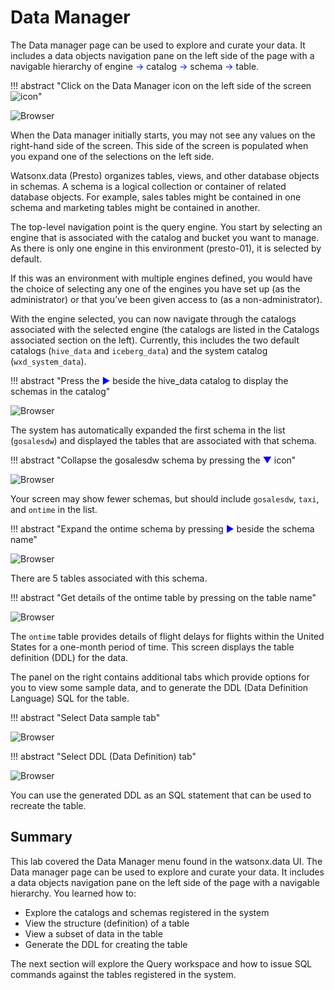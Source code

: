 # Data Manager

The Data manager page can be used to explore and curate your data. It includes a data objects navigation pane on the left side of the page with a navigable hierarchy of engine <span style="color:blue">&rarr;</span> catalog <span style="color:blue">&rarr;</span> schema <span style="color:blue">&rarr;</span> table.

!!! abstract "Click on the Data Manager icon on the left side of the screen&nbsp;&nbsp;![icon](wxd-images/watsonx-datamanager-icon.png)"

![Browser](wxd-images/watsonx-data-manager.png) 

When the Data manager initially starts, you may not see any values on the right-hand side of the screen. This side of the screen is populated when you expand one of the selections on the left side.

Watsonx.data (Presto) organizes tables, views, and other database objects in schemas. A schema is a logical collection or container of related database objects. For example, sales tables might be contained in one schema and marketing tables might be contained in another.

The top-level navigation point is the query engine. You start by selecting an engine that is associated with the catalog and bucket you want to manage. As there is only one engine in this environment (presto-01), it is selected by default. 

If this was an environment with multiple engines defined, you would have the choice of selecting any one of the engines you have set up (as the administrator) or that you’ve been given access to (as a non-administrator).

With the engine selected, you can now navigate through the catalogs associated with the selected engine (the catalogs are listed in the Catalogs associated section on the left). Currently, this includes the two default catalogs (`hive_data` and `iceberg_data`) and the system catalog (`wxd_system_data`). 

!!! abstract "Press the <span style="font-style:bold; color:blue;">&#9658;</span> beside the hive_data catalog to display the schemas in the catalog"

![Browser](wxd-images/watsonx-hive-schemas.png) 

The system has automatically expanded the first schema in the list (`gosalesdw`) and displayed the tables that are associated with that schema. 

!!! abstract  "Collapse the gosalesdw schema by pressing the <span style="font-style:bold; color:blue;">&#9660;</span> icon"

![Browser](wxd-images/watsonx-hive-all-schemas.png) 

Your screen may show fewer schemas, but should include `gosalesdw`, `taxi`, and `ontime` in the list.

!!! abstract "Expand the ontime schema by pressing <span style="font-style:bold; color:blue;">&#9658;</span> beside the schema name"

![Browser](wxd-images/watsonx-ontime-schema.png) 

There are 5 tables associated with this schema. 

!!! abstract "Get details of the ontime table by pressing on the table name"

![Browser](wxd-images/watsonx-ontime-table.png) 

The `ontime` table provides details of flight delays for flights within the United States for a one-month period of time. This screen displays the table definition (DDL) for the data. 

The panel on the right contains additional tabs which provide options for you to view some sample data, and to generate the DDL (Data Definition Language) SQL for the table.

!!! abstract "Select Data sample tab"

![Browser](wxd-images/watsonx-ontime-data-sample.png) 

!!! abstract "Select DDL (Data Definition) tab"

![Browser](wxd-images/watsonx-ontime-ddl.png) 

You can use the generated DDL as an SQL statement that can be used to recreate the table.

## Summary

This lab covered the Data Manager menu found in the watsonx.data UI. The Data manager page can be used to explore and curate your data. It includes a data objects navigation pane on the left side of the page with a navigable hierarchy.
You learned how to:

* Explore the catalogs and schemas registered in the system
* View the structure (definition) of a table
* View a subset of data in the table
* Generate the DDL for creating the table

The next section will explore the Query workspace and how to issue SQL commands against the tables registered in the system.







